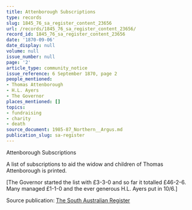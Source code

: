 ```yaml
---
title: Attenborough Subscriptions
type: records
slug: 1845_76_sa_register_content_23656
url: /records/1845_76_sa_register_content_23656/
record_id: 1845_76_sa_register_content_23656
date: '1870-09-06'
date_display: null
volume: null
issue_number: null
page: '2'
article_type: community_notice
issue_reference: 6 September 1870, page 2
people_mentioned:
- Thomas Attenborough
- H.L. Ayers
- The Governor
places_mentioned: []
topics:
- fundraising
- charity
- death
source_document: 1985-87_Northern__Argus.md
publication_slug: sa-register
---
```


Attenborough Subscriptions

A list of subscriptions to aid the widow and children of Thomas Attenborough is printed.

[The Governor started the list with £3-3-0 and so far it totalled £46-2-6.  Many managed £1-1-0 and the ever generous H.L. Ayers put in 10/6.]

Source publication: [The South Australian Register](/publications/sa-register/)

